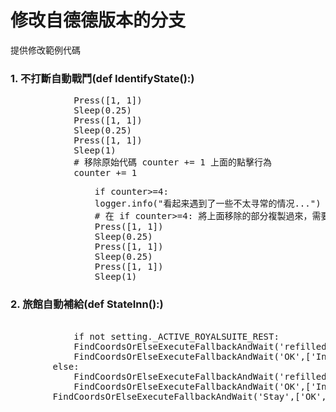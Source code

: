 # 修改自德德版本的分支
提供修改範例代碼
### 1. 不打斷自動戰鬥(def IdentifyState():)
<pre>
	        Press([1, 1])
            Sleep(0.25)
            Press([1, 1])
            Sleep(0.25)
            Press([1, 1])
            Sleep(1)
			# 移除原始代碼 counter += 1 上面的點擊行為
            counter += 1
</pre>

<pre>
	            if counter>=4:
				logger.info("看起来遇到了一些不太寻常的情况...")
				# 在 if counter>=4: 將上面移除的部分複製過來，需要對齊
                Press([1, 1])
                Sleep(0.25)
                Press([1, 1])
                Sleep(0.25)
                Press([1, 1])
                Sleep(1)
</pre>

### 2. 旅館自動補給(def StateInn():)
<pre> 
	        if not setting._ACTIVE_ROYALSUITE_REST:
            FindCoordsOrElseExecuteFallbackAndWait('refilled', ['Inn', 'box', 'refill', 'OK', [1, 1]], 2)
            FindCoordsOrElseExecuteFallbackAndWait('OK',['Inn','Stay','Economy',[1,1]],2)
        else:
            FindCoordsOrElseExecuteFallbackAndWait('refilled', ['Inn', 'box', 'refill', 'OK', [1, 1]], 2)
            FindCoordsOrElseExecuteFallbackAndWait('OK',['Inn','Stay','royalsuite',[1,1]],2)
        FindCoordsOrElseExecuteFallbackAndWait('Stay',['OK',[299,1464]],2)
 </pre>
